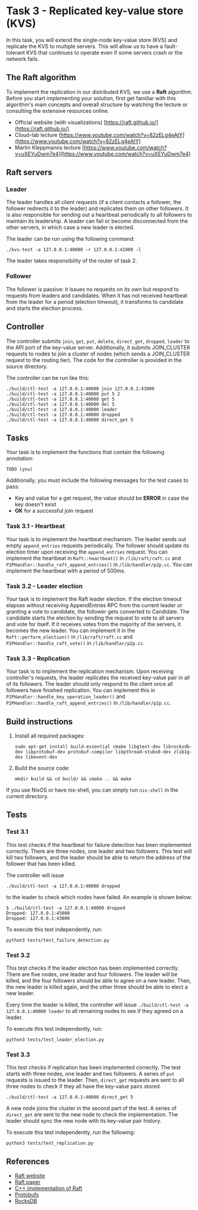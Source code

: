 # Task 3 - Replicated key-value store (KVS)

In this task, you will extend the single-node key-value store (KVS) and replicate the KVS to multiple servers. This will allow us to have a fault-tolerant KVS that continues to operate even if some servers crash or the network fails.

## The Raft algorithm

To implement the replication in our distributed KVS, we use a **Raft** algorithm. Before you start implementing your solution, first get familiar with this algorithm's main concepts and overall structure by watching the lecture or consulting the extensive resources online.

- Official website (with visualizations) [https://raft.github.io/](https://raft.github.io/)
- Cloud-lab lecture [https://www.youtube.com/watch?v=82zELg4eAtY](https://www.youtube.com/watch?v=82zELg4eAtY)
- Martin Kleppmanns lecture [https://www.youtube.com/watch?v=uXEYuDwm7e4](https://www.youtube.com/watch?v=uXEYuDwm7e4)

## Raft servers

### Leader

The leader handles all client requests (if a client contacts a follower, the 
follower redirects it to the leader) and replicates them on other followers.
It is also responsible for sending out a heartbeat periodically to all followers 
to maintain its leadership. A leader can fail or become disconnected from the 
other servers, in which case a new leader is elected.

The leader can be run using the following command:

```
./kvs-test -a 127.0.0.1:40000 -r 127.0.0.1:41000 -l
```

The leader takes responsibility of the router of task 2.

### Follower

The follower is passive: it issues no requests on its own but respond to 
requests from leaders and candidates. When it has not received heartbeat from 
the leader for a period (election timeout), it transforms to candidate 
and starts the election process.  

## Controller

The controller submits `join`, `get`, `put`, `delete`, `direct_get`, `dropped`, 
`leader` to the API port of the key-value server. Additionally, it submits JOIN_CLUSTER 
requests to nodes to join a cluster of nodes (which sends a JOIN_CLUSTER request to the
routing tier). The code for the controller is provided in the source directory.

The controller can be run like this:

```
./build/ctl-test -a 127.0.0.1:40000 join 127.0.0.1:43000
./build/ctl-test -a 127.0.0.1:40000 put 5 2
./build/ctl-test -a 127.0.0.1:40000 get 5
./build/ctl-test -a 127.0.0.1:40000 del 5
./build/ctl-test -a 127.0.0.1:40000 leader
./build/ctl-test -a 127.0.0.1:40000 dropped
./build/ctl-test -a 127.0.0.1:40000 direct_get 5
```

## Tasks

Your task is to implement the functions that contain the following annotation: 

```TODO (you)```

Additionally, you must include the following messages for the test cases to pass:

- Key and value for a get request, the value should be **ERROR** in case the key doesn't exist
- **OK** for a successful join request


### Task 3.1 - Heartbeat

Your task is to implement the heartbeat mechanism. The leader sends out empty
`append_entries` requests periodically. The follower should update its election timer upon 
receiving the `append_entries` request. You can implement the heartbeat in `Raft::heartbeat()` 
in `/lib/raft/raft.cc` and `P2PHandler::handle_raft_append_entries()` in `/lib/handler/p2p.cc`. 
You can implement the heartbeat with a period of 500ms. 


### Task 3.2 - Leader election

Your task is to implement the Raft leader election. If the election timeout elapses without receiving AppendEntries RPC from the current leader or granting a vote to candidate, the follower gets converted to Candidate.
The candidate starts the election by sending the request to vote to all servers and vote for itself. If it receives votes from the majority of the servers, it becomes the new leader. You can implement it in the `Raft::perform_election()` in  `/lib/raft/raft.cc` and `P2PHandler::handle_raft_vote()` in `/lib/handler/p2p.cc`.


### Task 3.3 - Replication

Your task is to implement the replication mechanism. Upon receiving controller's requests, the leader replicates the received key-value pair in all of its followers. The leader should only respond to the
client once all followers have finished replication. You can implement this in `P2PHandler::handle_key_operation_leader()` and `P2PHandler::handle_raft_append_entries()` in `/lib/handler/p2p.cc`.


## Build instructions

1. Install all required packages:

   ```
   sudo apt-get install build-essential cmake libgtest-dev librocksdb-dev libprotobuf-dev protobuf-compiler libpthread-stubs0-dev zlib1g-dev libevent-dev
   ```

2. Build the source code:

   ```
   mkdir build && cd build/ && cmake .. && make
   ```

If you use NixOS or have nix-shell, you can simply run `nix-shell` in the current directory. 

## Tests

### Test 3.1

This test checks if the heartbeat for failure detection has been implemented correctly. There are three nodes, one leader and two followers. This test will kill two followers, and the leader should be able to return the address of the follower that has been killed. 

The controller will issue 

```
./build/ctl-test -a 127.0.0.1:40000 dropped
```

to the leader to check which nodes have failed. 
An example is shown below:

```
$ ./build/ctl-test -a 127.0.0.1:40000 dropped
Dropped: 127.0.0.1:45000
Dropped: 127.0.0.1:43000
```

To execute this test independently, run:
```
python3 tests/test_failure_detection.py
```

### Test 3.2

This test checks if the leader election has been implemented correctly. There are five nodes, one leader and four followers. The leader will be killed, and the four followers should be able to agree on a new leader. Then, the new leader is killed again, and the other three should be able to elect a new leader.

Every time the leader is killed, the controller will issue `./build/ctl-test -a 127.0.0.1:40000 leader`
to all remaining nodes to see if they agreed on a leader.

To execute this test independently, run:
```
python3 tests/test_leader_election.py
```

### Test 3.3

This test checks if replication has been implemented correctly. The test starts with three nodes, one leader and two followers. A series of `put` requests is issued to the leader. Then, `direct_get` requests are sent to all three nodes to check if they all have the key-value pairs stored. 

```
./build/ctl-test -a 127.0.0.1:40000 direct_get 5
```

A new node joins the cluster in the second part of the test. A series of `direct_get` are sent to the new node to check the implementation. 
The leader should sync the new node with its key-value pair history. 


To execute this test independently, run the following:
```
python3 tests/test_replication.py
```

## References
* [Raft website](https://raft.github.io/)
* [Raft paper](https://raft.github.io/raft.pdf)
* [C++ implementation of Raft](https://github.com/eBay/NuRaft)
* [Protobufs](https://developers.google.com/protocol-buffers/docs/cpptutorial)
* [RocksDB](http://rocksdb.org/docs/getting-started.html)
